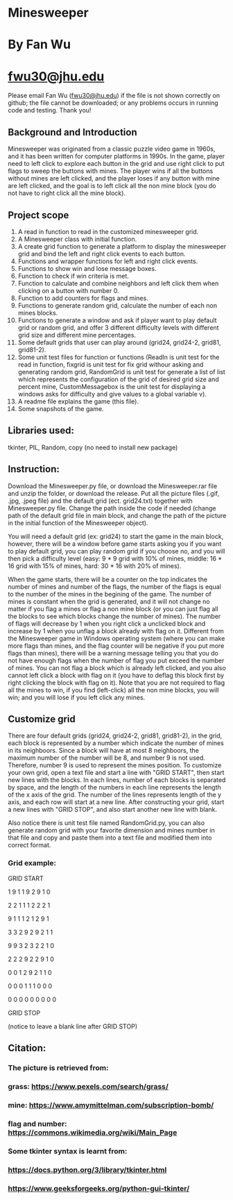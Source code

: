 # Minesweeper
# By Fan Wu
# fwu30@jhu.edu
Please email Fan Wu (fwu30@jhu.edu) if the file is not shown correctly on github; the file cannot be downloaded; or any problems occurs in running code and testing. Thank you!


## Background and Introduction
Minesweeper was originated from a classic puzzle video game in 1960s, and it has been written for computer platforms in 1990s. In the game, player need to left click to explore each button in the grid and use right click to put flags to sweep the buttons with mines. The player wins if all the buttons without mines are left clicked, and the player loses if any button with mine are left clicked, and the goal is to left click all the non mine block (you do not have to right click all the mine block).


## Project scope
1. A read in function to read in the customized minesweeper grid.
2. A Minesweeper class with initial function.
3. A create grid function to generate a platform to display the minesweeper grid and bind the left and right click events to each button.
4. Functions and wrapper functions for left and right click events.
5. Functions to show win and lose message boxes.
6. Function to check if win criteria is met. 
7. Function to calculate and combine neighbors and left click them when clicking on a button with number 0.
8. Function to add counters for flags and mines.
9. Functions to generate random grid, calculate the number of each non mines blocks.
10. Functions to generate a window and ask if player want to play default grid or random grid, and offer 3 different difficulty levels with different grid size and different mine percentages.
11. Some default grids that user can play around (grid24, grid24-2, grid81, grid81-2).
12. Some unit test files for function or functions (ReadIn is unit test for the read in function, fixgrid is unit test for fix grid withour asking and generating random grid, RandomGrid is unit test for generate a list of list which represents the configuration of the grid of desired grid size and percent mine, CustomMessagebox is the unit test for displaying a windows asks for difficulty and give values to a global variable v).
13. A readme file explains the game (this file).
14. Some snapshots of the game.


## Libraries used: 
tkinter, PIL, Random, copy (no need to install new package)


## Instruction:
Download the Minesweeper.py file, or download the Minesweeper.rar file and unzip the folder, or download the release. Put all the picture files (.gif, .jpg, .jpeg file) and the default grid (ect. grid24.txt) together with Minesweeper.py file. Change the path inside the code if needed (change path of the default grid file in main block, and change the path of the picture in the initial function of the Minesweeper object). 

You will need a default grid (ex: grid24) to start the game in the main block, however, there will be a window before game starts asking you if you want to play default grid, you can play random grid if you choose no, and you will then pick a difficulty level (easy: 9 * 9 grid with 10% of mines, middle: 16 * 16 grid with 15% of mines, hard: 30 * 16 with 20% of mines). 

When the game starts, there will be a counter on the top indicates the number of mines and number of the flags, the number of the flags is equal to the number of the mines in the begining of the game. The number of mines is constant when the grid is generated, and it will not change no matter if you flag a mines or flag a non mine block (or you can just flag all the blocks to see which blocks change the number of mines). The number of flags will decrease by 1 when you right click a unclicked block and increase by 1 when you unflag a block already with flag on it. Different from the Minesweeper game in Windows operating system (where you can make more flags than mines, and the flag counter will be negative if you put more flags than mines), there will be a warning message telling you that you do not have enough flags when the number of flag you put exceed the number of mines. You can not flag a block which is already left clicked, and you also cannot left click a block with flag on it (you have to deflag this block first by right clicking the block with flag on it). Note that you are not required to flag all the mines to win, if you find (left-click) all the non mine blocks, you will win; and you will lose if you left click any mines. 

## Customize grid
There are four default grids (grid24, grid24-2, grid81, grid81-2), in the grid, each block is represented by a number which indicate the number of mines in its neighboors. Since a block will have at most 8 neighboors, the maximum number of the number will be 8, and number 9 is not used. Therefore, number 9 is used to represent the mines position. To customize your own grid, open a text file and start a line with "GRID START", then start new lines with the blocks. In each lines, number of each blocks is separated by space, and the length of the numbers in each line represents the length of the x axis of the grid. The number of the lines represents length of the y axis, and each row will start at a new line. After constructing your grid, start a new lines with "GRID STOP", and also start another new line with blank. 

Also notice there is unit test file named RandomGrid.py, you can also generate random grid with your favorite dimension and mines number in that file and copy and paste them into a text file and modified them into correct format.


### Grid example:
GRID START

1 9 1 1 9 2 9 1 0

2 2 1 1 1 2 2 2 1

9 1 1 1 2 1 2 9 1

3 3 2 9 2 9 2 1 1

9 9 3 2 3 2 2 1 0

2 2 2 9 2 2 9 1 0

0 0 1 2 9 2 1 1 0

0 0 0 1 1 1 0 0 0

0 0 0 0 0 0 0 0 0

GRID STOP


(notice to leave a blank line after GRID STOP)


## Citation:
### The picture is retrieved from:

### grass: https://www.pexels.com/search/grass/

### mine: https://www.amymittelman.com/subscription-bomb/

### flag and number: https://commons.wikimedia.org/wiki/Main_Page

### Some tkinter syntax is learnt from: 
### https://docs.python.org/3/library/tkinter.html
### https://www.geeksforgeeks.org/python-gui-tkinter/
